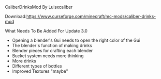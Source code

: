 CaliberDrinksMod By Luisxcaliber

Download:https://www.curseforge.com/minecraft/mc-mods/caliber-drinks-mod

What Needs To Be Added For Update 3.0

- Opening a blender's Gui needs to open the right color of the Gui
- The blender's function of making drinks
- Blender pieces for crafting each blender
- Bucket system needs more thinking
- More drinks
- Different types of bottles
- Improved Textures "maybe"
